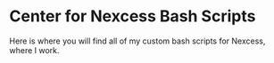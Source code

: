 # Center for Nexcess Bash Scripts
Here is where you will find all of my custom bash scripts for Nexcess, where I work.